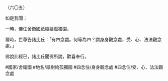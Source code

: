 （六〇五）

如是我聞：

一時，佛住舍衛國祇樹給孤獨園。

爾時，世尊告諸比丘：「有四念處。何等為四？謂身身觀念處，受、心、法法觀念處。」

佛說此經已，諸比丘聞佛所說，歡喜奉行。

#國家/舍衛國
#地名/祇樹給孤獨園
#四念住/身身觀念處
#四念住/受、心、法法觀念處
